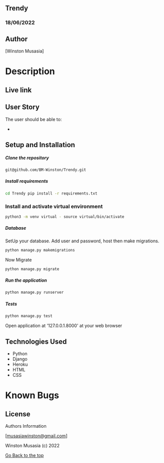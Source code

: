 ## Trendy

### 18/06/2022

## Author

[Winston Musasia]

# Description





## Live link


## User Story
The user should be able to:



* 
## Setup and Installation

##### Clone the repository
```bash
git@github.com/BM-Winston/Trendy.git
```
##### Install requirements 
```bash
cd Trendy pip install -r requirements.txt
```
### Install and activate virtual environment
```bash
python3 -m venv virtual - source virtual/bin/activate
```
 ##### Database  
  SetUp your database. Add user and password, host then make migrations. 
 ```bash 
python manage.py makemigrations 
 ``` 
 Now Migrate  
 ```bash 
 python manage.py migrate 
```

##### Run the application  
 ```bash 
 python manage.py runserver 
``` 

##### Tests 
 ```bash 
 python manage.py test 
```

Open application at '127.0.0.1.8000' at your web browser



## Technologies Used

* Python
* Django
* Heroku
* HTML
* CSS

# Known Bugs


## License


Authors Information

[musasiawinston@gmail.com]

Winston Musasia (c) 2022


[Go Back to the top](#Trendy)


